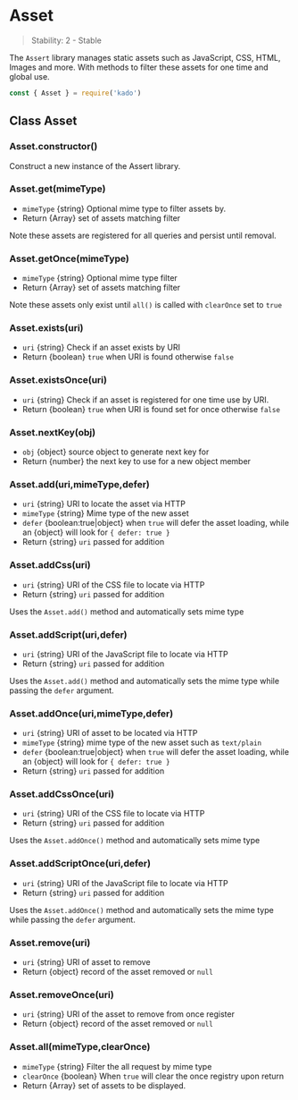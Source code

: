 # Asset

> Stability: 2 - Stable

The `Assert` library manages static assets such as JavaScript, CSS, HTML, Images and more.
With methods to filter these assets for one time and global use.

```js
const { Asset } = require('kado')
```

## Class Asset

### Asset.constructor()
Construct a new instance of the Assert library.

### Asset.get(mimeType)
* `mimeType` {string} Optional mime type to filter assets by.
* Return {Array} set of assets matching filter

Note these assets are registered for all queries and persist until removal.

### Asset.getOnce(mimeType)
* `mimeType` {string} Optional mime type filter
* Return {Array} set of assets matching filter

Note these assets only exist until `all()` is called with `clearOnce` set to `true`

### Asset.exists(uri)
* `uri` {string} Check if an asset exists by URI
* Return {boolean} `true` when URI is found otherwise `false`

### Asset.existsOnce(uri)
* `uri` {string} Check if an asset is registered for one time use by URI.
* Return {boolean} `true` when URI is found set for once otherwise `false`

### Asset.nextKey(obj)
* `obj` {object} source object to generate next key for
* Return {number} the next key to use for a new object member

### Asset.add(uri,mimeType,defer)
* `uri` {string} URI to locate the asset via HTTP
* `mimeType` {string} Mime type of the new asset
* `defer` {boolean:true|object} when `true` will defer the asset loading,
  while an {object} will look for `{ defer: true }`
* Return {string} `uri` passed for addition

### Asset.addCss(uri)
* `uri` {string} URI of the CSS file to locate via HTTP
* Return {string} `uri` passed for addition

Uses the `Asset.add()` method and automatically sets mime type

### Asset.addScript(uri,defer)
* `uri` {string} URI of the JavaScript file to locate via HTTP
* Return {string} `uri` passed for addition

Uses the `Asset.add()` method and automatically sets the mime type while passing
 the `defer` argument.

### Asset.addOnce(uri,mimeType,defer)
* `uri` {string} URI of asset to be located via HTTP
* `mimeType` {string} mime type of the new asset such as `text/plain`
* `defer` {boolean:true|object} when `true` will defer the asset loading,
  while an {object} will look for `{ defer: true }`
* Return {string} `uri` passed for addition

### Asset.addCssOnce(uri)
* `uri` {string} URI of the CSS file to locate via HTTP
* Return {string} `uri` passed for addition

Uses the `Asset.addOnce()` method and automatically sets mime type

### Asset.addScriptOnce(uri,defer)
* `uri` {string} URI of the JavaScript file to locate via HTTP
* Return {string} `uri` passed for addition

Uses the `Asset.addOnce()` method and automatically sets the mime type while passing
 the `defer` argument.

### Asset.remove(uri)
* `uri` {string} URI of asset to remove
* Return {object} record of the asset removed or `null`

### Asset.removeOnce(uri)
* `uri` {string} URI of the asset to remove from once register
* Return {object} record of the asset removed or `null`

### Asset.all(mimeType,clearOnce)
* `mimeType` {string} Filter the all request by mime type
* `clearOnce` {boolean} When `true` will clear the once registry upon return
* Return {Array} set of assets to be displayed.
